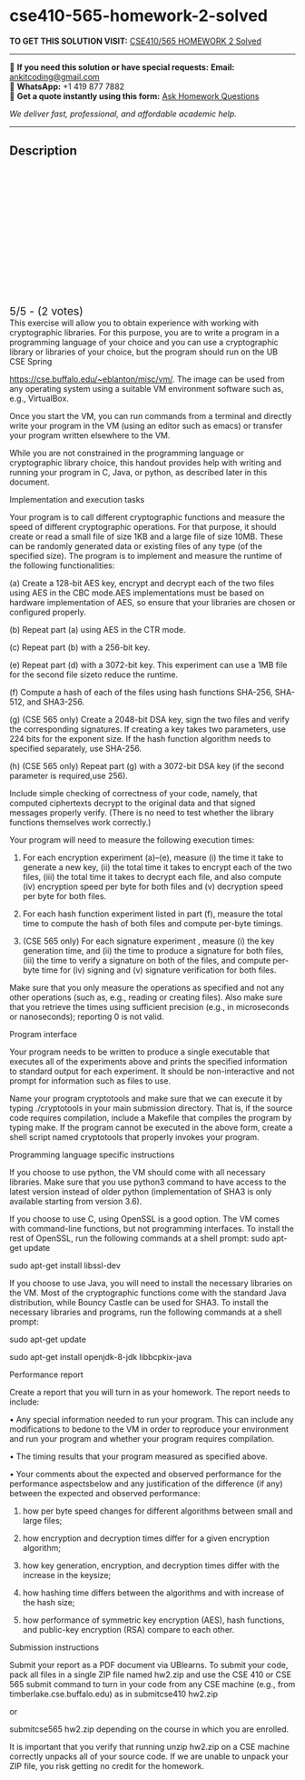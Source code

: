 # cse410-565-homework-2-solved
**TO GET THIS SOLUTION VISIT:** [CSE410/565 HOMEWORK 2 Solved](https://www.ankitcodinghub.com/product/cse410-565spring-2021homework-2-solved/)


---

📩 **If you need this solution or have special requests:** **Email:** ankitcoding@gmail.com  
📱 **WhatsApp:** +1 419 877 7882  
📄 **Get a quote instantly using this form:** [Ask Homework Questions](https://www.ankitcodinghub.com/services/ask-homework-questions/)

*We deliver fast, professional, and affordable academic help.*

---

<h2>Description</h2>



<div class="kk-star-ratings kksr-auto kksr-align-center kksr-valign-top" data-payload="{&quot;align&quot;:&quot;center&quot;,&quot;id&quot;:&quot;109750&quot;,&quot;slug&quot;:&quot;default&quot;,&quot;valign&quot;:&quot;top&quot;,&quot;ignore&quot;:&quot;&quot;,&quot;reference&quot;:&quot;auto&quot;,&quot;class&quot;:&quot;&quot;,&quot;count&quot;:&quot;2&quot;,&quot;legendonly&quot;:&quot;&quot;,&quot;readonly&quot;:&quot;&quot;,&quot;score&quot;:&quot;5&quot;,&quot;starsonly&quot;:&quot;&quot;,&quot;best&quot;:&quot;5&quot;,&quot;gap&quot;:&quot;4&quot;,&quot;greet&quot;:&quot;Rate this product&quot;,&quot;legend&quot;:&quot;5\/5 - (2 votes)&quot;,&quot;size&quot;:&quot;24&quot;,&quot;title&quot;:&quot;CSE410\/565 HOMEWORK 2 Solved&quot;,&quot;width&quot;:&quot;138&quot;,&quot;_legend&quot;:&quot;{score}\/{best} - ({count} {votes})&quot;,&quot;font_factor&quot;:&quot;1.25&quot;}">

<div class="kksr-stars">

<div class="kksr-stars-inactive">
            <div class="kksr-star" data-star="1" style="padding-right: 4px">


<div class="kksr-icon" style="width: 24px; height: 24px;"></div>
        </div>
            <div class="kksr-star" data-star="2" style="padding-right: 4px">


<div class="kksr-icon" style="width: 24px; height: 24px;"></div>
        </div>
            <div class="kksr-star" data-star="3" style="padding-right: 4px">


<div class="kksr-icon" style="width: 24px; height: 24px;"></div>
        </div>
            <div class="kksr-star" data-star="4" style="padding-right: 4px">


<div class="kksr-icon" style="width: 24px; height: 24px;"></div>
        </div>
            <div class="kksr-star" data-star="5" style="padding-right: 4px">


<div class="kksr-icon" style="width: 24px; height: 24px;"></div>
        </div>
    </div>

<div class="kksr-stars-active" style="width: 138px;">
            <div class="kksr-star" style="padding-right: 4px">


<div class="kksr-icon" style="width: 24px; height: 24px;"></div>
        </div>
            <div class="kksr-star" style="padding-right: 4px">


<div class="kksr-icon" style="width: 24px; height: 24px;"></div>
        </div>
            <div class="kksr-star" style="padding-right: 4px">


<div class="kksr-icon" style="width: 24px; height: 24px;"></div>
        </div>
            <div class="kksr-star" style="padding-right: 4px">


<div class="kksr-icon" style="width: 24px; height: 24px;"></div>
        </div>
            <div class="kksr-star" style="padding-right: 4px">


<div class="kksr-icon" style="width: 24px; height: 24px;"></div>
        </div>
    </div>
</div>


<div class="kksr-legend" style="font-size: 19.2px;">
            5/5 - (2 votes)    </div>
    </div>
This exercise will allow you to obtain experience with working with cryptographic libraries. For this purpose, you are to write a program in a programming language of your choice and you can use a cryptographic library or libraries of your choice, but the program should run on the UB CSE Spring

https://cse.buffalo.edu/~eblanton/misc/vm/. The image can be used from any operating system using a suitable VM environment software such as, e.g., VirtualBox.

Once you start the VM, you can run commands from a terminal and directly write your program in the VM (using an editor such as emacs) or transfer your program written elsewhere to the VM.

While you are not constrained in the programming language or cryptographic library choice, this handout provides help with writing and running your program in C, Java, or python, as described later in this document.

Implementation and execution tasks

Your program is to call different cryptographic functions and measure the speed of different cryptographic operations. For that purpose, it should create or read a small file of size 1KB and a large file of size 10MB. These can be randomly generated data or existing files of any type (of the specified size). The program is to implement and measure the runtime of the following functionalities:

(a) Create a 128-bit AES key, encrypt and decrypt each of the two files using AES in the CBC mode.AES implementations must be based on hardware implementation of AES, so ensure that your libraries are chosen or configured properly.

(b) Repeat part (a) using AES in the CTR mode.

(c) Repeat part (b) with a 256-bit key.

(e) Repeat part (d) with a 3072-bit key. This experiment can use a 1MB file for the second file sizeto reduce the runtime.

(f) Compute a hash of each of the files using hash functions SHA-256, SHA-512, and SHA3-256.

(g) (CSE 565 only) Create a 2048-bit DSA key, sign the two files and verify the corresponding signatures. If creating a key takes two parameters, use 224 bits for the exponent size. If the hash function algorithm needs to specified separately, use SHA-256.

(h) (CSE 565 only) Repeat part (g) with a 3072-bit DSA key (if the second parameter is required,use 256).

Include simple checking of correctness of your code, namely, that computed ciphertexts decrypt to the original data and that signed messages properly verify. (There is no need to test whether the library functions themselves work correctly.)

Your program will need to measure the following execution times:

1. For each encryption experiment (a)–(e), measure (i) the time it take to generate a new key, (ii) the total time it takes to encrypt each of the two files, (iii) the total time it takes to decrypt each file, and also compute (iv) encryption speed per byte for both files and (v) decryption speed per byte for both files.

2. For each hash function experiment listed in part (f), measure the total time to compute the hash of both files and compute per-byte timings.

3. (CSE 565 only) For each signature experiment , measure (i) the key generation time, and (ii) the time to produce a signature for both files, (iii) the time to verify a signature on both of the files, and compute per-byte time for (iv) signing and (v) signature verification for both files.

Make sure that you only measure the operations as specified and not any other operations (such as, e.g., reading or creating files). Also make sure that you retrieve the times using sufficient precision (e.g., in microseconds or nanoseconds); reporting 0 is not valid.

Program interface

Your program needs to be written to produce a single executable that executes all of the experiments above and prints the specified information to standard output for each experiment. It should be non-interactive and not prompt for information such as files to use.

Name your program cryptotools and make sure that we can execute it by typing ./cryptotools in your main submission directory. That is, if the source code requires compilation, include a Makefile that compiles the program by typing make. If the program cannot be executed in the above form, create a shell script named cryptotools that properly invokes your program.

Programming language specific instructions

If you choose to use python, the VM should come with all necessary libraries. Make sure that you use python3 command to have access to the latest version instead of older python (implementation of SHA3 is only available starting from version 3.6).

If you choose to use C, using OpenSSL is a good option. The VM comes with command-line functions, but not programming interfaces. To install the rest of OpenSSL, run the following commands at a shell prompt: sudo apt-get update

sudo apt-get install libssl-dev

If you choose to use Java, you will need to install the necessary libraries on the VM. Most of the cryptographic functions come with the standard Java distribution, while Bouncy Castle can be used for SHA3. To install the necessary libraries and programs, run the following commands at a shell prompt:

sudo apt-get update

sudo apt-get install openjdk-8-jdk libbcpkix-java

Performance report

Create a report that you will turn in as your homework. The report needs to include:

• Any special information needed to run your program. This can include any modifications to bedone to the VM in order to reproduce your environment and run your program and whether your program requires compilation.

• The timing results that your program measured as specified above.

• Your comments about the expected and observed performance for the performance aspectsbelow and any justification of the difference (if any) between the expected and observed performance:

1. how per byte speed changes for different algorithms between small and large files;

2. how encryption and decryption times differ for a given encryption algorithm;

3. how key generation, encryption, and decryption times differ with the increase in the keysize;

4. how hashing time differs between the algorithms and with increase of the hash size;

5. how performance of symmetric key encryption (AES), hash functions, and public-key encryption (RSA) compare to each other.

Submission instructions

Submit your report as a PDF document via UBlearns. To submit your code, pack all files in a single ZIP file named hw2.zip and use the CSE 410 or CSE 565 submit command to turn in your code from any CSE machine (e.g., from timberlake.cse.buffalo.edu) as in submitcse410 hw2.zip

or

submitcse565 hw2.zip depending on the course in which you are enrolled.

It is important that you verify that running unzip hw2.zip on a CSE machine correctly unpacks all of your source code. If we are unable to unpack your ZIP file, you risk getting no credit for the homework.
